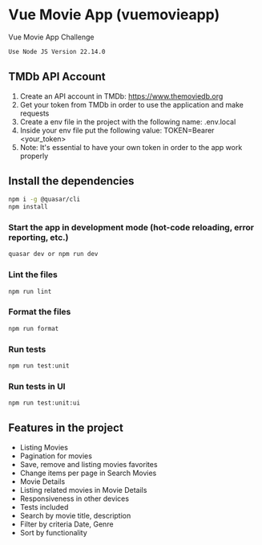 # Vue Movie App (vuemovieapp)

Vue Movie App Challenge

```bash
Use Node JS Version 22.14.0
```

## TMDb API Account

1. Create an API account in TMDb: https://www.themoviedb.org
2. Get your token from TMDb in order to use the application and make requests
3. Create a env file in the project with the following name: .env.local
4. Inside your env file put the following value: TOKEN=Bearer <your_token>
5. Note: It's essential to have your own token in order to the app work properly

## Install the dependencies

```bash
npm i -g @quasar/cli
npm install
```

### Start the app in development mode (hot-code reloading, error reporting, etc.)

```bash
quasar dev or npm run dev
```

### Lint the files

```bash
npm run lint
```

### Format the files

```bash
npm run format
```

### Run tests

```bash
npm run test:unit
```

### Run tests in UI

```bash
npm run test:unit:ui
```

## Features in the project

- Listing Movies
- Pagination for movies
- Save, remove and listing movies favorites
- Change items per page in Search Movies
- Movie Details
- Listing related movies in Movie Details
- Responsiveness in other devices
- Tests included
- Search by movie title, description
- Filter by criteria Date, Genre
- Sort by functionality
